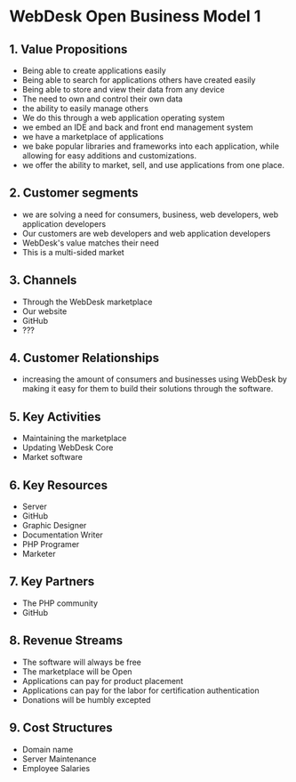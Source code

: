 # WebDesk Open Business Model 1
## 1. Value Propositions
* Being able to create applications easily
* Being able to search for applications others have created easily
* Being able to store and view their data from any device
* The need to own and control their own data
* the ability to easily manage others
* We do this through a web application operating system
* we embed an IDE and back and front end management system
* we have a marketplace of applications
* we bake popular libraries and frameworks into each application, while allowing for easy additions and customizations.
* we offer the ability to market, sell, and use applications from one place.

## 2. Customer segments
* we are solving a need for consumers, business, web developers, web application developers
* Our customers are web developers and web application developers
* WebDesk's value matches their need
* This is a multi-sided market

## 3. Channels
* Through the WebDesk marketplace
* Our website
* GitHub
* ???

## 4. Customer Relationships
* increasing the amount of consumers and businesses using WebDesk by making it easy for them to build their solutions through the software.

## 5. Key Activities
* Maintaining the marketplace
* Updating WebDesk Core
* Market software

## 6. Key Resources
* Server
* GitHub
* Graphic Designer
* Documentation Writer
* PHP Programer
* Marketer

## 7. Key Partners
* The PHP community
* GitHub

## 8. Revenue Streams
* The software will always be free
* The marketplace will be Open
* Applications can pay for product placement
* Applications can pay for the labor for certification authentication
* Donations will be humbly excepted 

## 9. Cost Structures
* Domain name
* Server Maintenance
* Employee Salaries
